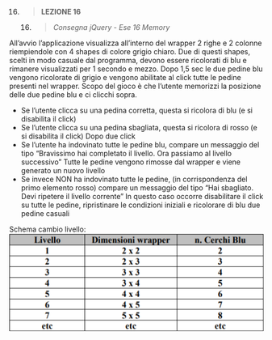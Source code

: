 16. > **LEZIONE 16**
     16. > *Consegna jQuery - Ese 16 Memory*

All’avvio l’applicazione visualizza all’interno del wrapper 2 righe e 2 colonne riempiendole con 4 shapes di
colore grigio chiaro. Due di questi shapes, scelti in modo casuale dal programma, devono essere ricolorati di
blu e rimanere visualizzati per 1 secondo e mezzo.
Dopo 1,5 sec le due pedine blu vengono ricolorate di grigio e vengono abilitate al click tutte le pedine
presenti nel wrapper. Scopo del gioco è che l’utente memorizzi la posizione delle due pedine blu e ci clicchi
sopra.
- Se l’utente clicca su una pedina corretta, questa si ricolora di blu (e si disabilita il click)
- Se l’utente clicca su una pedina sbagliata, questa si ricolora di rosso (e si disabilita il click)
Dopo due click
- Se l’utente ha indovinato tutte le pedine blu, compare un messaggio del tipo
“Bravissimo hai completato il livello. Ora passiamo al livello successivo”
Tutte le pedine vengono rimosse dal wrapper e viene generato un nuovo livello
- Se invece NON ha indovinato tutte le pedine, (in corrispondenza del primo elemento rosso)
compare un messaggio del tipo “Hai sbagliato. Devi ripetere il livello corrente”
In questo caso occorre disabilitare il click su tutte le pedine, ripristinare le condizioni iniziali e
ricolorare di blu due pedine casuali

Schema cambio livello:
![Alt text](schema.PNG?raw=true)

